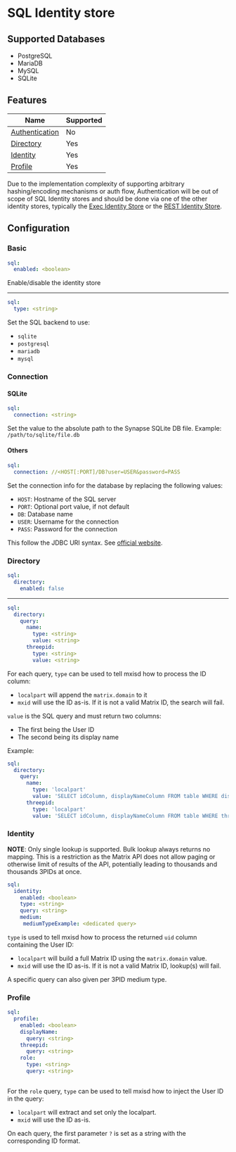 # SQL Identity store
## Supported Databases
- PostgreSQL
- MariaDB
- MySQL
- SQLite

## Features
|                       Name                      | Supported |
|-------------------------------------------------|-----------|
| [Authentication](../features/authentication.md) | No        |
| [Directory](../features/directory.md)           | Yes       |
| [Identity](../features/identity.md)             | Yes       |
| [Profile](../features/profile.md)               | Yes       |

Due to the implementation complexity of supporting arbitrary hashing/encoding mechanisms or auth flow, Authentication
will be out of scope of SQL Identity stores and should be done via one of the other identity stores, typically
the [Exec Identity Store](exec.md) or the [REST Identity Store](rest.md).

## Configuration
### Basic
```yaml
sql:
  enabled: <boolean>
```
Enable/disable the identity store

---

```yaml
sql:
  type: <string>
```
Set the SQL backend to use:
- `sqlite`
- `postgresql`
- `mariadb`
- `mysql`

### Connection
#### SQLite
```yaml
sql:
  connection: <string>
```
Set the value to the absolute path to the Synapse SQLite DB file.
Example: `/path/to/sqlite/file.db`

#### Others
```yaml
sql:
  connection: //<HOST[:PORT]/DB?user=USER&password=PASS
```
Set the connection info for the database by replacing the following values:
- `HOST`: Hostname of the SQL server
- `PORT`: Optional port value, if not default
- `DB`: Database name
- `USER`: Username for the connection
- `PASS`: Password for the connection

This follow the JDBC URI syntax. See [official website](https://docs.oracle.com/javase/tutorial/jdbc/basics/connecting.html#db_connection_url).

### Directory
```yaml
sql:
  directory:
    enabled: false
```

---

```yaml
sql:
  directory:
    query:
      name:
        type: <string>
        value: <string>
      threepid:
        type: <string>
        value: <string>
```
For each query, `type` can be used to tell mxisd how to process the ID column:
- `localpart` will append the `matrix.domain` to it
- `mxid` will use the ID as-is. If it is not a valid Matrix ID, the search will fail.

`value` is the SQL query and must return two columns:
- The first being the User ID
- The second being its display name

Example:
```yaml
sql:
  directory:
    query:
      name:
        type: 'localpart'
        value: 'SELECT idColumn, displayNameColumn FROM table WHERE displayNameColumn LIKE ?'
      threepid:
        type: 'localpart'
        value: 'SELECT idColumn, displayNameColumn FROM table WHERE threepidColumn LIKE ?'
```

### Identity
**NOTE**: Only single lookup is supported. Bulk lookup always returns no mapping. This is a restriction as the Matrix API
does not allow paging or otherwise limit of results of the API, potentially leading to thousands and thousands 3PIDs at once.

```yaml
sql:
  identity:
    enabled: <boolean>
    type: <string>
    query: <string>
    medium:
     mediumTypeExample: <dedicated query>
```
`type` is used to tell mxisd how to process the returned `uid` column containing the User ID:
- `localpart` will build a full Matrix ID using the `matrix.domain` value.
- `mxid` will use the ID as-is. If it is not a valid Matrix ID, lookup(s) will fail.

A specific query can also given per 3PID medium type.

### Profile
```yaml
sql:
  profile:
    enabled: <boolean>
    displayName:
      query: <string>
    threepid:
      query: <string>
    role:
      type: <string>
      query: <string>
    

```
For the `role` query, `type` can be used to tell mxisd how to inject the User ID in the query:
- `localpart` will extract and set only the localpart.
- `mxid` will use the ID as-is.

On each query, the first parameter `?` is set as a string with the corresponding ID format.

